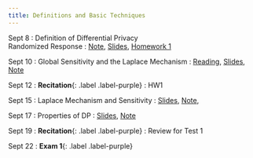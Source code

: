 ```yaml
---
title: Definitions and Basic Techniques
---
```


Sept 8
: Definition of Differential Privacy <br> Randomized Response
  : [Note](https://drive.google.com/file/d/14wzCdLWogOdBtHoJANUsCATexZnN8Yda/view?usp=sharing),
    [Slides](https://drive.google.com/file/d/1v4VWT3C09yfPaWjl_mGi7bvpkozUsk-K/view?usp=sharing),
    [Homework 1](https://www.overleaf.com/read/vwvrrtvrrgfy#92ea35)


Sept 10
: Global Sensitivity and the Laplace Mechanism
  : [Reading](https://www.youtube.com/watch?v=FE9ko2wtyeQ),
   [Slides](https://drive.google.com/file/d/15BGU0QvlTJHKiKjXLCxybfMm_FqE5sRB/view?usp=sharing),
    [Note](https://drive.google.com/file/d/15EA-6-nh3n7KEA-S4926CPDFerVflz3g/view?usp=sharing)



Sept 12
: **Recitation**{: .label .label-purple}
  : HW1

Sept 15
: Laplace Mechanism and Sensitivity
  :  [Slides](https://drive.google.com/file/d/15BGU0QvlTJHKiKjXLCxybfMm_FqE5sRB/view?usp=sharing),
  [Note](https://drive.google.com/file/d/15EA-6-nh3n7KEA-S4926CPDFerVflz3g/view?usp=sharing),
  
Sept 17
: Properties of DP
  :  [Slides](https://drive.google.com/file/d/1leXiwrBIj5zEDR1kIVvP22W0l4XwM8fB/view?usp=sharing),
    [Note](https://drive.google.com/file/d/1Rkc5xuadlDI2loFdlW5s2wJKIgLLToQl/view?usp=sharing)



Sept 19
: **Recitation**{: .label .label-purple}
  : Review for Test 1

Sept 22
: **Exam 1**{: .label .label-purple}